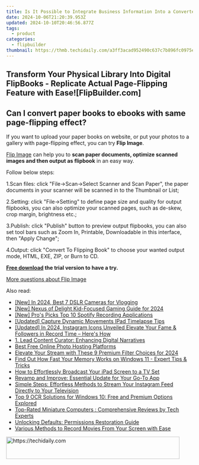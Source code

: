 ```yaml
---
title: Is It Possible to Integrate Business Information Into a Converted EBook Using FlipBuilder's Platform?
date: 2024-10-06T21:20:39.953Z
updated: 2024-10-10T20:46:56.877Z
tags:
  - product
categories:
  - flipbuilder
thumbnail: https://thmb.techidaily.com/a3ff3acad952490c637c7b896fc0975ebe957935337cd7ad7a4e6125800ac957.jpg
---
```


## Transform Your Physical Library Into Digital FlipBooks - Replicate Actual Page-Flipping Feature with Ease![FlipBuilder.com]

## Can I convert paper books to ebooks with same page-flipping effect?

If you want to upload your paper books on website, or put your photos to a gallery with page-flipping effect, you can try **Flip Image**. 

[Flip Image](https://tools.techidaily.com/flipbuilder/products/) can help you to **scan paper documents, optimize scanned images and then output as flipbook** in an easy way.

Follow below steps:

1.Scan files: click "File->Scan->Select Scanner and Scan Paper", the paper documents in your scanner will be scanned in to the Thumbnail or List;

2.Setting: click "File->Setting" to define page size and quality for output flipbooks, you can also optimize your scanned pages, such as de-skew, crop margin, brightness etc.;

3.Publish: click "Publish" button to preview output flipbooks, you can also set tool bars such as Zoom In, Printable, Downloadable in this interface, then "Apply Change";

4.Output: click "Convert To Flipping Book" to choose your wanted output mode, HTML, EXE, ZIP, or Burn to CD.

**[Free download](https://tools.techidaily.com/flipbuilder/products/) the trial version to have a try.** 

[More questions about Flip Image](https://tools.techidaily.com/flipbuilder/products/)

<ins class="adsbygoogle"
     style="display:block"
     data-ad-format="autorelaxed"
     data-ad-client="ca-pub-7571918770474297"
     data-ad-slot="1223367746"></ins>

<ins class="adsbygoogle"
     style="display:block"
     data-ad-client="ca-pub-7571918770474297"
     data-ad-slot="8358498916"
     data-ad-format="auto"
     data-full-width-responsive="true"></ins>

<span class="atpl-alsoreadstyle">Also read:</span>
<div><ul>
<li><a href="https://facebook-video-share.techidaily.com/new-in-2024-best-7-dslr-cameras-for-vlogging/"><u>[New] In 2024, Best 7 DSLR Cameras for Vlogging</u></a></li>
<li><a href="https://screen-recording.techidaily.com/new-nexus-of-delight-kid-focused-gaming-guide-for-2024/"><u>[New] Nexus of Delight Kid-Focused Gaming Guide for 2024</u></a></li>
<li><a href="https://digital-screen-recording.techidaily.com/new-pros-picks-top-10-spotify-recording-applications/"><u>[New] Pro's Picks Top 10 Spotify Recording Applications</u></a></li>
<li><a href="https://visual-screen-recording.techidaily.com/updated-capture-dynamic-movements-ipad-timelapse-tips/"><u>[Updated] Capture Dynamic Movements IPad Timelapse Tips</u></a></li>
<li><a href="https://instagram-clips.techidaily.com/updated-in-2024-instagram-icons-unveiled-elevate-your-fame-and-followers-in-record-time-heres-how/"><u>[Updated] In 2024, Instagram Icons Unveiled Elevate Your Fame & Followers in Record Time – Here's How</u></a></li>
<li><a href="https://fox-where.techidaily.com/1-lead-content-curator-enhancing-digital-narratives/"><u>1. Lead Content Curator: Enhancing Digital Narratives</u></a></li>
<li><a href="https://fox-where.techidaily.com/best-free-online-photo-hosting-platforms/"><u>Best Free Online Photo Hosting Platforms</u></a></li>
<li><a href="https://fox-glue.techidaily.com/elevate-your-stream-with-these-9-premium-filter-choices-for-2024/"><u>Elevate Your Stream with These 9 Premium Filter Choices for 2024</u></a></li>
<li><a href="https://techno-recovery.techidaily.com/find-out-how-fast-your-memory-works-on-windows-11-expert-tips-and-tricks/"><u>Find Out How Fast Your Memory Works on Windows 11 - Expert Tips & Tricks</u></a></li>
<li><a href="https://fox-where.techidaily.com/how-to-effortlessly-broadcast-your-ipad-screen-to-a-tv-set/"><u>How to Effortlessly Broadcast Your iPad Screen to a TV Set</u></a></li>
<li><a href="https://fox-where.techidaily.com/revamp-and-improve-essential-update-for-your-go-to-app/"><u>Revamp and Improve: Essential Update for Your Go-To App</u></a></li>
<li><a href="https://fox-where.techidaily.com/simple-steps-effortless-methods-to-stream-your-instagram-feed-directly-to-your-television/"><u>Simple Steps: Effortless Methods to Stream Your Instagram Feed Directly to Your Television</u></a></li>
<li><a href="https://fox-where.techidaily.com/top-9-ocr-solutions-for-windows-10-free-and-premium-options-explored/"><u>Top 9 OCR Solutions for Windows 10: Free and Premium Options Explored</u></a></li>
<li><a href="https://tech-haven.techidaily.com/top-rated-miniature-computers-comprehensive-reviews-by-tech-experts/"><u>Top-Rated Miniature Computers : Comprehensive Reviews by Tech Experts</u></a></li>
<li><a href="https://windows11.techidaily.com/unlocking-defaults-permissions-restoration-guide/"><u>Unlocking Defaults: Permissions Restoration Guide</u></a></li>
<li><a href="https://fox-where.techidaily.com/various-methods-to-record-movies-from-your-screen-with-ease/"><u>Various Methods to Record Movies From Your Screen with Ease</u></a></li>
</ul></div>

<!-- affiliate ads begin -->
<a href="https://aligracehair.sjv.io/c/5597632/2135360/19272" target="_top" id="2135360">
  <img src="//a.impactradius-go.com/display-ad/19272-2135360" border="0" alt="https://techidaily.com" width="468" height="60"/>
</a>
<img height="0" width="0" src="https://aligracehair.sjv.io/i/5597632/2135360/19272" style="position:absolute;visibility:hidden;" border="0" />
<!-- affiliate ads end -->

